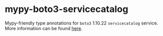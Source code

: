# mypy-boto3-servicecatalog

Mypy-friendly type annotations for `boto3` 1.10.22 `servicecatalog` service.
More information can be found [here](https://github.com/vemel/mypy_boto3).